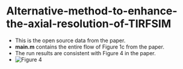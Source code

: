 # Alternative-method-to-enhance-the-axial-resolution-of-TIRFSIM
- This is the open source data from the paper. 
- **main.m** contains the entire flow of Figure 1c from the paper.
- The run results are consistent with Figure 4 in the paper.
- ![Figure 4](0410561.tif)
